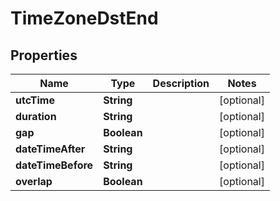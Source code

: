 # TimeZoneDstEnd

## Properties

Name | Type | Description | Notes
------------ | ------------- | ------------- | -------------
**utcTime** | **String** |  | [optional] 
**duration** | **String** |  | [optional] 
**gap** | **Boolean** |  | [optional] 
**dateTimeAfter** | **String** |  | [optional] 
**dateTimeBefore** | **String** |  | [optional] 
**overlap** | **Boolean** |  | [optional] 


